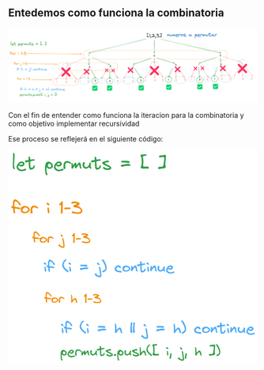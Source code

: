 
## Entedemos como funciona la combinatoria

![Combinatoria](image.png)

Con el fin de entender como funciona la iteracion para la combinatoria y como objetivo implementar recursividad

Ese proceso se reflejerá en el siguiente código:

![Combinatoria](code.png)